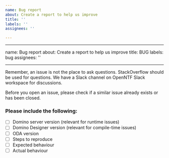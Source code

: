 ```yaml
---
name: Bug report
about: Create a report to help us improve
title: ''
labels: ''
assignees: ''

---
```


---
name: Bug report
about: Create a report to help us improve
title: BUG
labels: bug
assignees: ''

---

Remember, an issue is not the place to ask questions. StackOverflow should be used for questions. We have a Slack channel on OpenNTF Slack workspace for discussions.

Before you open an issue, please check if a similar issue already exists or has been closed.

### Please include the following:
- [ ] Domino server version (relevant for runtime issues)
- [ ] Domino Designer version (relevant for compile-time issues)
- [ ] ODA version
- [ ] Steps to reproduce
- [ ] Expected behaviour
- [ ] Actual behaviour
